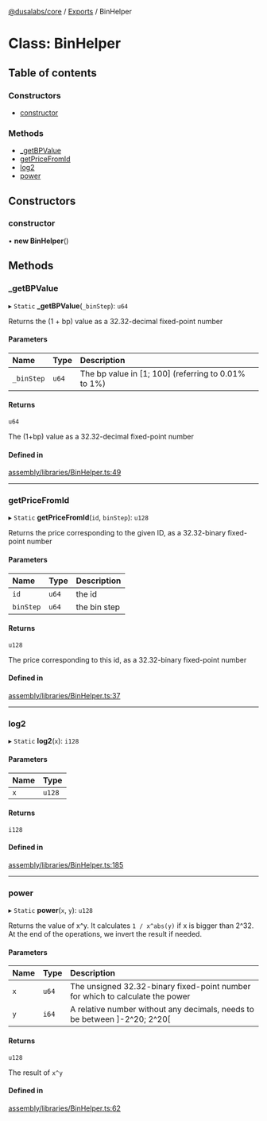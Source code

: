 [@dusalabs/core](../README.md) / [Exports](../modules.md) / BinHelper

# Class: BinHelper

## Table of contents

### Constructors

- [constructor](BinHelper.md#constructor)

### Methods

- [\_getBPValue](BinHelper.md#_getbpvalue)
- [getPriceFromId](BinHelper.md#getpricefromid)
- [log2](BinHelper.md#log2)
- [power](BinHelper.md#power)

## Constructors

### constructor

• **new BinHelper**()

## Methods

### \_getBPValue

▸ `Static` **_getBPValue**(`_binStep`): `u64`

Returns the (1 + bp) value as a 32.32-decimal fixed-point number

#### Parameters

| Name | Type | Description |
| :------ | :------ | :------ |
| `_binStep` | `u64` | The bp value in [1; 100] (referring to 0.01% to 1%) |

#### Returns

`u64`

The (1+bp) value as a 32.32-decimal fixed-point number

#### Defined in

[assembly/libraries/BinHelper.ts:49](https://github.com/dusaprotocol/v2.1/blob/b07cbb8/assembly/libraries/BinHelper.ts#L49)

___

### getPriceFromId

▸ `Static` **getPriceFromId**(`id`, `binStep`): `u128`

Returns the price corresponding to the given ID, as a 32.32-binary fixed-point number

#### Parameters

| Name | Type | Description |
| :------ | :------ | :------ |
| `id` | `u64` | the id |
| `binStep` | `u64` | the bin step |

#### Returns

`u128`

The price corresponding to this id, as a 32.32-binary fixed-point number

#### Defined in

[assembly/libraries/BinHelper.ts:37](https://github.com/dusaprotocol/v2.1/blob/b07cbb8/assembly/libraries/BinHelper.ts#L37)

___

### log2

▸ `Static` **log2**(`x`): `i128`

#### Parameters

| Name | Type |
| :------ | :------ |
| `x` | `u128` |

#### Returns

`i128`

#### Defined in

[assembly/libraries/BinHelper.ts:185](https://github.com/dusaprotocol/v2.1/blob/b07cbb8/assembly/libraries/BinHelper.ts#L185)

___

### power

▸ `Static` **power**(`x`, `y`): `u128`

Returns the value of x^y. It calculates `1 / x^abs(y)` if x is bigger than 2^32.
 At the end of the operations, we invert the result if needed.

#### Parameters

| Name | Type | Description |
| :------ | :------ | :------ |
| `x` | `u64` | The unsigned 32.32-binary fixed-point number for which to calculate the power |
| `y` | `i64` | A relative number without any decimals, needs to be between ]-2^20; 2^20[ |

#### Returns

`u128`

The result of `x^y`

#### Defined in

[assembly/libraries/BinHelper.ts:62](https://github.com/dusaprotocol/v2.1/blob/b07cbb8/assembly/libraries/BinHelper.ts#L62)

